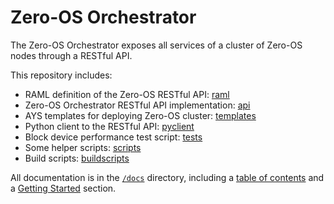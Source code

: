 # Zero-OS Orchestrator

The Zero-OS Orchestrator exposes all services of a cluster of Zero-OS nodes through a RESTful API.

This repository includes:
- RAML definition of the Zero-OS RESTful API: [raml](/raml)
- Zero-OS Orchestrator RESTful API implementation: [api](/api)
- AYS templates for deploying Zero-OS cluster: [templates](/templates)
- Python client to the RESTful API: [pyclient](/pyclient)
- Block device performance test script: [tests](/tests)
- Some helper scripts: [scripts](/scripts)
- Build scripts: [buildscripts](/buildscripts)

All documentation is in the [`/docs`](./docs) directory, including a [table of contents](/docs/SUMMARY.md) and a [Getting Started](/docs/gettingstarted/README.md) section.
